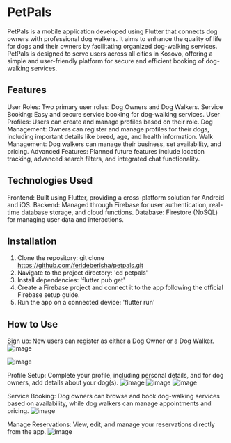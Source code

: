 # PetPals
 
PetPals is a mobile application developed using Flutter that connects dog owners with professional dog walkers. It aims to enhance the quality of life for dogs and their owners by facilitating organized dog-walking services. PetPals is designed to serve users across all cities in Kosovo, offering a simple and user-friendly platform for secure and efficient booking of dog-walking services.

## Features
User Roles: Two primary user roles: Dog Owners and Dog Walkers.
Service Booking: Easy and secure service booking for dog-walking services.
User Profiles: Users can create and manage profiles based on their role.
Dog Management: Owners can register and manage profiles for their dogs, including important details like breed, age, and health information.
Walk Management: Dog walkers can manage their business, set availability, and pricing.
Advanced Features: Planned future features include location tracking, advanced search filters, and integrated chat functionality.

## Technologies Used
Frontend: Built using Flutter, providing a cross-platform solution for Android and iOS.
Backend: Managed through Firebase for user authentication, real-time database storage, and cloud functions.
Database: Firestore (NoSQL) for managing user data and interactions.

## Installation
1. Clone the repository:
git clone https://github.com/ferideberisha/petpals.git
2. Navigate to the project directory: 'cd petpals'
3. Install dependencies: 'flutter pub get'
4. Create a Firebase project and connect it to the app following the official Firebase setup guide.
5. Run the app on a connected device: 'flutter run'

## How to Use
Sign up: New users can register as either a Dog Owner or a Dog Walker.
![image](https://github.com/user-attachments/assets/a98f20ca-a75e-402b-b27c-3952eb49c8f4)

![image](https://github.com/user-attachments/assets/45172cab-121c-406b-9a8c-8450354ebc9a)

Profile Setup: Complete your profile, including personal details, and for dog owners, add details about your dog(s).
![image](https://github.com/user-attachments/assets/38c9fe0d-aa9a-46ae-a941-d47b68d222a8)
![image](https://github.com/user-attachments/assets/e29ecda7-50c1-40b2-a011-c9cad7e48df2)
![image](https://github.com/user-attachments/assets/3cd5407d-9e12-4751-989d-003105879717)

Service Booking: Dog owners can browse and book dog-walking services based on availability, while dog walkers can manage appointments and pricing.
![image](https://github.com/user-attachments/assets/5617552d-cbc3-4819-938a-a5bf8c415e3f)

Manage Reservations: View, edit, and manage your reservations directly from the app.
![image](https://github.com/user-attachments/assets/17c09aba-afd2-4d27-9164-040fbc465b38)
